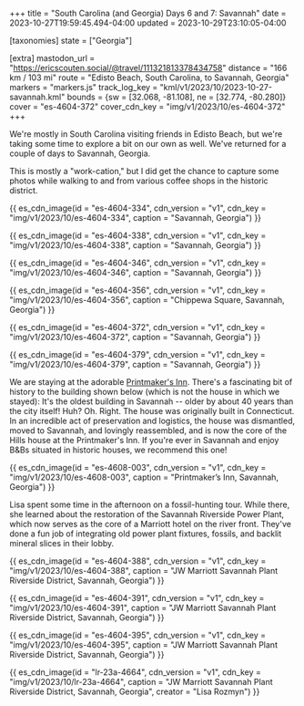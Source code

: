 +++
title = "South Carolina (and Georgia) Days 6 and 7: Savannah"
date = 2023-10-27T19:59:45.494-04:00
updated = 2023-10-29T23:10:05-04:00

[taxonomies]
state = ["Georgia"]

[extra]
mastodon_url = "https://ericscouten.social/@travel/111321813378434758"
distance = "166 km / 103 mi"
route = "Edisto Beach, South Carolina, to Savannah, Georgia"
markers = "markers.js"
track_log_key = "kml/v1/2023/10/2023-10-27-savannah.kml"
bounds = {sw = [32.068, -81.108], ne = [32.774, -80.280]}
cover = "es-4604-372"
cover_cdn_key = "img/v1/2023/10/es-4604-372"
+++

We're mostly in South Carolina visiting friends in Edisto Beach, but we're taking some time to explore a bit on our own as well. We've returned for a couple of days to Savannah, Georgia.

<!-- more -->

This is mostly a "work-cation," but I did get the chance to capture some photos while walking to and from various coffee shops in the historic district.

{{ es_cdn_image(id = "es-4604-334", cdn_version = "v1", cdn_key = "img/v1/2023/10/es-4604-334", caption = "Savannah, Georgia") }}

{{ es_cdn_image(id = "es-4604-338", cdn_version = "v1", cdn_key = "img/v1/2023/10/es-4604-338", caption = "Savannah, Georgia") }}

{{ es_cdn_image(id = "es-4604-346", cdn_version = "v1", cdn_key = "img/v1/2023/10/es-4604-346", caption = "Savannah, Georgia") }}

{{ es_cdn_image(id = "es-4604-356", cdn_version = "v1", cdn_key = "img/v1/2023/10/es-4604-356", caption = "Chippewa Square, Savannah, Georgia") }}

{{ es_cdn_image(id = "es-4604-372", cdn_version = "v1", cdn_key = "img/v1/2023/10/es-4604-372", caption = "Savannah, Georgia") }}

{{ es_cdn_image(id = "es-4604-379", cdn_version = "v1", cdn_key = "img/v1/2023/10/es-4604-379", caption = "Savannah, Georgia") }}

We are staying at the adorable [Printmaker's Inn](http://printmakersinn.com). There's a fascinating bit of history to the building shown below (which is not the house in which we stayed): It's the oldest building in Savannah -- older by about 40 years than the city itself! Huh? Oh. Right. The house was originally built in Connecticut. In an incredible act of preservation and logistics, the house was dismantled, moved to Savannah, and lovingly reassembled, and is now the core of the Hills house at the Printmaker's Inn. If you're ever in Savannah and enjoy B&Bs situated in historic houses, we recommend this one!

{{ es_cdn_image(id = "es-4608-003", cdn_version = "v1", cdn_key = "img/v1/2023/10/es-4608-003", caption = "Printmaker’s Inn, Savannah, Georgia") }}

Lisa spent some time in the afternoon on a fossil-hunting tour. While there, she learned about the restoration of the Savannah Riverside Power Plant, which now serves as the core of a Marriott hotel on the river front. They've done a fun job of integrating old power plant fixtures, fossils, and backlit mineral slices in their lobby.

{{ es_cdn_image(id = "es-4604-388", cdn_version = "v1", cdn_key = "img/v1/2023/10/es-4604-388", caption = "JW Marriott Savannah Plant Riverside District, Savannah, Georgia") }}

{{ es_cdn_image(id = "es-4604-391", cdn_version = "v1", cdn_key = "img/v1/2023/10/es-4604-391", caption = "JW Marriott Savannah Plant Riverside District, Savannah, Georgia") }}

{{ es_cdn_image(id = "es-4604-395", cdn_version = "v1", cdn_key = "img/v1/2023/10/es-4604-395", caption = "JW Marriott Savannah Plant Riverside District, Savannah, Georgia") }}

{{ es_cdn_image(id = "lr-23a-4664", cdn_version = "v1", cdn_key = "img/v1/2023/10/lr-23a-4664", caption = "JW Marriott Savannah Plant Riverside District, Savannah, Georgia", creator = "Lisa Rozmyn") }}
